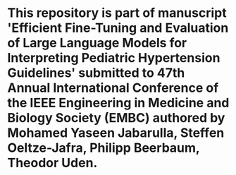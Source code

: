 # This repository is part of manuscript 'Efficient Fine-Tuning and Evaluation of Large Language Models for Interpreting Pediatric Hypertension Guidelines' submitted to 47th Annual International Conference of the IEEE Engineering in Medicine and Biology Society (EMBC) authored by Mohamed Yaseen Jabarulla, Steffen Oeltze-Jafra, Philipp Beerbaum, Theodor Uden. 
